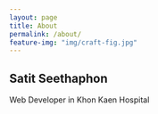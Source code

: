 ```yaml
---
layout: page
title: About
permalink: /about/
feature-img: "img/craft-fig.jpg"
---
```


Satit Seethaphon
------
Web Developer in Khon Kaen Hospital
